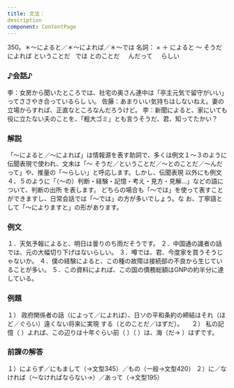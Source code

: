 ```yaml
---
title: 文法：
description
component: ContentPage
---
```



350。＊～によると／＊～によれば／＊～では
名詞： × ＋ によると ～ そうだ
  によれば ということだ
  では とのことだ
    んだって
    らしい
### ♪会話♪
李：女房から聞いたところでは、社宅の奥さん連中は「亭主元気で留守がいい」ってささやき合っているらし
い。 佐藤：あまりいい気持ちはしないねえ。妻の立場からすれば、正直なところなんだろうけど。
李：新聞によると、家にいても役に立たない夫のことを、「粗大ゴミ」とも言うそうだ、君、知ってたかい？
### 解説
「～によると／～によれば」は情報源を表す助詞で、多くは例文１～３のように伝聞表現で使われ、文末は「～ そうだ／ということだ／～とのことだ／～んだって」や、推量の「～らしい」と呼応します。しかし、伝聞表現 以外にも例文４、５のように「（～の）判断・経験・記憶・考え・見方・見解…」などの語について、判断の出所 を表します。
どちらの場合も「～では」を使って表すことができますし、日常会話では「～では」の方が多いでしょう。な お、丁寧語として「～によりますと」の形があります。
### 例文
１．天気予報によると、明日は曇りのち雨だそうです。
２．中国通の識者の話では、元の大幅切り下げはないらしい。
３．噂では、君、今度家を買うそうじゃないか。
４．僕の経験によると、この種の故障は接続部の不良から生じていることが多い。
５．この資料によれば、この国の債務総額はGNPの約半分に達している。
### 例題
１） 政府関係者の話（によって／によれば）、日ソの平和条約の締結はそれ（ほど／ぐらい）遠くない将来に実現
する（とのことだ／はずだ）。    
２） 私の記憶（ ）よれば、この辺りは十年ぐらい前（ ）（ ）は、海（だ→ ）はずです。
### 前課の解答
１）によらず／にもまして（→文型345）／もの（一般→文型420）
２）に／なければ（～なければならない→）／あって（→文型195）
